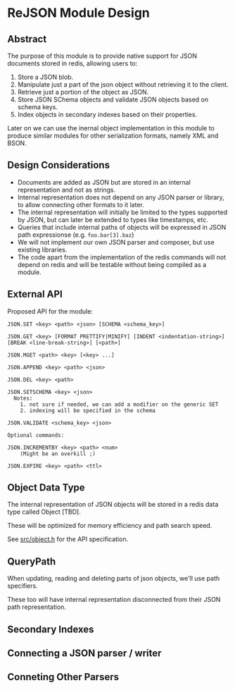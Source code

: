 # ReJSON Module Design

## Abstract

The purpose of this module is to provide native support for JSON documents stored in redis, allowing users to:

1. Store a JSON blob.
2. Manipulate just a part of the json object without retrieving it to the client.
3. Retrieve just a portion of the object as JSON.
4. Store JSON SChema objects and validate JSON objects based on schema keys.
4. Index objects in secondary indexes based on their properties.

Later on we can use the inernal object implementation in this module to produce similar modules for other serialization formats,
namely XML and BSON.

## Design Considerations

* Documents are added as JSON but are stored in an internal representation and not as strings.
* Internal representation does not depend on any JSON parser or library, to allow connecting other formats to it later.
* The internal representation will initially be limited to the types supported by JSON, but can later be extended to types like timestamps, etc.
* Queries that include internal paths of objects will be expressed in JSON path expressionse (e.g. `foo.bar[3].baz`)
* We will not implement our own JSON parser and composer, but use existing libraries.
* The code apart from the implementation of the redis commands will not depend on redis and will be testable without being compiled as a module.

## External API

Proposed API for the module:

```
JSON.SET <key> <path> <json> [SCHEMA <schema_key>]

JSON.GET <key> [FORMAT PRETTIFY|MINIFY] [INDENT <indentation-string>] [BREAK <line-break-string>] [<path>]

JSON.MGET <path> <key> [<key> ...]

JSON.APPEND <key> <path> <json>

JSON.DEL <key> <path>

JSON.SETSCHEMA <key> <json> 
  Notes:
    1. not sure if needed, we can add a modifier on the generic SET
    2. indexing will be specified in the schema

JSON.VALIDATE <schema_key> <json>

Optional commands:

JSON.INCREMENTBY <key> <path> <num>
    (Might be an overkill ;)

JSON.EXPIRE <key> <path> <ttl>    

```

## Object Data Type

The internal representation of JSON objects will be stored in a redis data type called Object [TBD].

These will be optimized for memory efficiency and path search speed. 

See [src/object.h](src/object.h) for the API specification.

## QueryPath 

When updating, reading and deleting parts of json objects, we'll use path specifiers. 

These too will have internal representation disconnected from their JSON path representation. 

## Secondary Indexes

## Connecting a JSON parser / writer

## Conneting Other Parsers 
